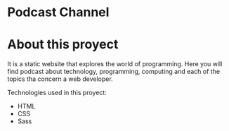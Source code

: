 # Podcast Channel

# About this proyect

It is a static website that explores the world of programming. Here you will find podcast about technology, programming, computing and each of the topics tha concern a web developer. 

Technologies used in this proyect:
- HTML
- CSS
- Sass